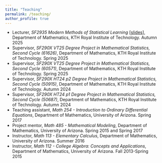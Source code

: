 ```yaml
---
title: "Teaching"
permalink: /teaching/
author_profile: true
---
```


<!-- {% for post in site.talks reversed %}
  {% include archive-single-talk.html %}
{% endfor %} -->

- Lecturer, <i>SF2935 Modern Methods of Statistical Learning</i> [[slides](https://github.com/shoelim/principles-of-statistical-machine-learning)], Department of Mathematics, KTH Royal Institute of Technology. Autumn 2025 
- Supervisor, <i>SF290X VT25 Degree Project in Mathematical Statistics, Second Cycle (61626)</i>, Department of Mathematics, KTH Royal Institute of Technology. Spring 2025
- Supervisor, <i>SF290X VT25 Degree Project in Mathematical Statistics, Second Cycle (60571)</i>, Department of Mathematics, KTH Royal Institute of Technology. Spring 2025
- Supervisor, <i>SF290X HT24 p2 Degree Project in Mathematical Statistics, Second Cycle (50915)</i>, Department of Mathematics, KTH Royal Institute of Technology. Autumn 2024
- Supervisor, <i>SF290X HT24 p1 Degree Project in Mathematical Statistics, Second Cycle (50687)</i>, Department of Mathematics, KTH Royal Institute of Technology. Autumn 2024
- Teaching assistant, <i>Math 254 - Introduction to Ordinary Differential Equations</i>, Department of Mathematics, University of Arizona. Spring 2017
- Project mentor, <i>Math 485 - Mathematical Modeling</i>, Department of Mathematics, University of Arizona. Spring 2015 and Spring 2017
- Instructor, <i>Math 113 - Elementary Calculus</i>, Department of Mathematics, University of Arizona. Summer 2016
- Instructor, <i>Math 112 - College Algebra: Concepts and Applications</i>, Department of Mathematics, University of Arizona. Fall 2013-Spring 2015
<br> 
